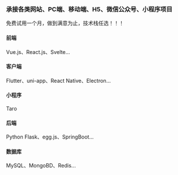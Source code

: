 ### 承接各类网站、PC端、移动端、H5、微信公众号、小程序项目

免费试用一个月，做到满意为止，技术栈任选！！！

#### 前端

Vue.js、React.js、Svelte...

#### 客户端

Flutter、uni-app、React Native、Electron...

#### 小程序

Taro

#### 后端

Python Flask、egg.js、SpringBoot...

#### 数据库

MySQL、MongoBD、Redis...

<!--
**Jiacheng787/Jiacheng787** is a ✨ _special_ ✨ repository because its `README.md` (this file) appears on your GitHub profile.

Here are some ideas to get you started:

- 🔭 I’m currently working on ...
- 🌱 I’m currently learning ...
- 👯 I’m looking to collaborate on ...
- 🤔 I’m looking for help with ...
- 💬 Ask me about ...
- 📫 How to reach me: ...
- 😄 Pronouns: ...
- ⚡ Fun fact: ...
-->
